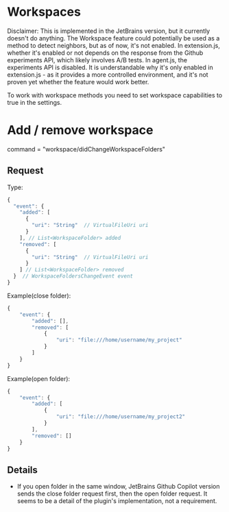 # Workspaces

Disclaimer: This is implemented in the JetBrains version, but it currently doesn't do anything. The Workspace feature could potentially be used as a method to detect neighbors, but as of now, it's not enabled.
In extension.js, whether it's enabled or not depends on the response from the Github experiments API, which likely involves A/B tests.
In agent.js, the experiments API is disabled.
It is understandable why it's only enabled in extension.js - as it provides a more controlled environment, and it's not proven yet whether the feature would work better.


To work with workspace methods you need to set workspace capabilities to true in the settings.

# Add / remove workspace

command = "workspace/didChangeWorkspaceFolders"

## Request

Type:
```javascript
{
  "event": {
    "added": [
      {
        "uri": "String"  // VirtualFileUri uri
      }
    ], // List<WorkspaceFolder> added
    "removed": [
      {
        "uri": "String"  // VirtualFileUri uri
      }
    ] // List<WorkspaceFolder> removed
  }  // WorkspaceFoldersChangeEvent event
}
```

Example(close folder):
```javascript
{
    "event": {
        "added": [],
        "removed": [
            {
                "uri": "file:///home/username/my_project"
            }
        ]
    }
}
```

Example(open folder):
```javascript
{
    "event": {
        "added": [
            {
                "uri": "file:///home/username/my_project2"
            }
        ],
        "removed": []
    }
}
```

## Details

* If you open folder in the same window, JetBrains Github Copilot version sends the close folder request first, then the open folder request. It seems to be a detail of the plugin's implementation, not a requirement.
